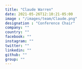 ```yaml
---
title: "Claude Warren"
date: 2021-05-26T12:10:21-05:00
image : "/images/team/Claude.png"
designation : "Conference Chair"
company: ""
country: ""
facebook: ""
instagram: ""
twitter: ""
linkedin: ""
github: ""
group: ""
---
```


